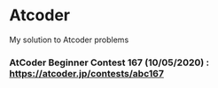 # Atcoder
My solution to Atcoder problems

### AtCoder Beginner Contest 167 (10/05/2020) : https://atcoder.jp/contests/abc167

